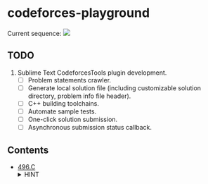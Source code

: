 # codeforces-playground

Current sequence: ![](https://img.shields.io/badge/random-C-brightgreen)

## TODO

1. Sublime Text CodeforcesTools plugin development.
    - [ ] Problem statements crawler.
    - [ ] Generate local solution file (including customizable solution directory, problem info file header).
    - [ ] C++ building toolchains.
    - [ ] Automate sample tests.
    - [ ] One-click solution submission.
    - [ ] Asynchronous submission status callback.

## Contents

* [496.C](496-C/removingColumns.cpp) <details><summary>HINT</summary>Brute Force</details>
